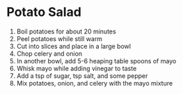 # Potato Salad

1. Boil potatoes for about 20 minutes
1. Peel potatoes while still warm
1. Cut into slices and place in a large bowl
1. Chop celery and onion
1. In another bowl, add 5-6 heaping table spoons of mayo
1. Whisk mayo while adding vinegar to taste
1. Add a tsp of sugar, tsp salt, and some pepper
1. Mix potatoes, onion, and celery with the mayo mixture

